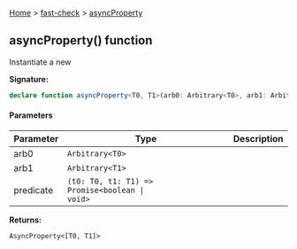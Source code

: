 [Home](/) &gt; [fast-check](../fast-check.md) &gt; [asyncProperty](asyncProperty_2.md)

## asyncProperty() function

Instantiate a new 

<b>Signature:</b>

```typescript
declare function asyncProperty<T0, T1>(arb0: Arbitrary<T0>, arb1: Arbitrary<T1>, predicate: (t0: T0, t1: T1) => Promise<boolean | void>): AsyncProperty<[T0, T1]>;
```

#### Parameters

|  Parameter | Type | Description |
|  --- | --- | --- |
|  arb0 | <code>Arbitrary&lt;T0&gt;</code> |  |
|  arb1 | <code>Arbitrary&lt;T1&gt;</code> |  |
|  predicate | <code>(t0: T0, t1: T1) =&gt; Promise&lt;boolean &#124; void&gt;</code> |  |

<b>Returns:</b>

`AsyncProperty<[T0, T1]>`

